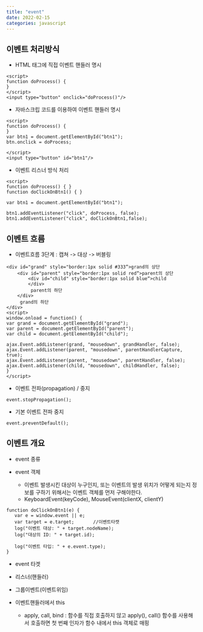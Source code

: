 ```yaml
---
title: "event"
date: 2022-02-15
categories: javascript  
---
```


## 이벤트 처리방식

* HTML 태그에 직접 이벤트 핸들러 명시

```script
<script>
function doProcess() {
}
</script>
<input type="button" onclick="doProcess()"/>
```

* 자바스크립 코드를 이용하여 이벤트 핸들러 명시

```script
<script>
function doProcess() {
}
var btn1 = document.getElementById("btn1");
btn.onclick = doProcess;

</script>
<input type="button" id="btn1"/>
```

* 이벤트 리스너 방식 처리

```script
<script>
function doProcess() { }
function doClickOnBtn1() { }

var btn1 = document.getElementById("btn1");

btn1.addEventListener("click", doProcess, false);
btn1.addEventListener("click", doClickOnBtn1,false);
```

## 이벤트 흐름

* 이벤트흐름 3단계 : 캡쳐 -> 대상 -> 버블링

```script
<div id="grand" style="border:1px solid #333“>grand의 상단
    <div id="parent" style="border:1px solid red“>parent의 상단
        <div id="child" style="border:1px solid blue“>child
        </div> 
         parent의 하단
    </div>
     grand의 하단
</div>
<script>
window.onload = function() {
var grand = document.getElementById("grand");
var parent = document.getElementById("parent");
var child = document.getElementById("child");

ajax.Event.addListener(grand, "mousedown", grandHandler, false);
ajax.Event.addListener(parent, "mousedown", parentHandlerCapture, true);
ajax.Event.addListener(parent, "mousedown", parentHandler, false);
ajax.Event.addListener(child, "mousedown", childHandler, false);
}
</script>
```

* 이벤트 전파(propagation)  / 중지

```script
event.stopPropagation();
```

* 기본 이벤트 전파 중지

```script
event.preventDefault();
```

## 이벤트 개요

* event 종류

* event 객체
  * 이벤트 발생시킨 대상이 누구인지, 또는  이벤트의 발생 위치가 어떻게 되는지 정보를 구하기 위해서는 이벤트 객체를 먼저 구해야한다.
  * KeyboardEvent(keyCode), MouseEvent(clientX, clientY)

```script
function doClickOnBtn1(e) {
   var e = window.event || e;
   var target = e.target;       //이벤트타캣
   log("이벤트 대상: " + target.nodeName);
   log("대상의 ID: " + target.id);

   log("이벤트 타입: " + e.event.type);
}
```

* event 타겟
  
* 리스너(핸들러)

* 그룹이벤트(이벤트위임)

* 이벤트핸들러에서 this
  * apply, call, bind : 함수를 직접 호출하지 않고 apply(), call() 함수를 사용해서 호출하면 첫 번째 인자가 함수 내에서 this 객체로 매핑

